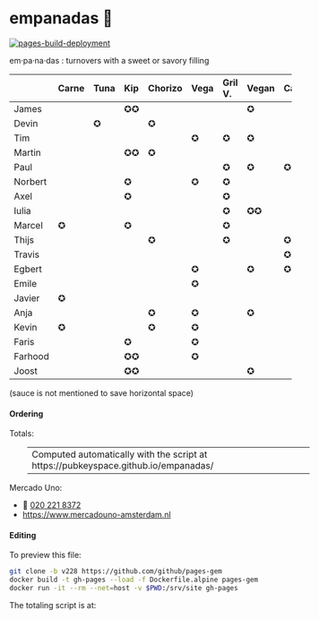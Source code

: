 # empanadas 🥟

[![pages-build-deployment](https://github.com/pubkeyspace/empanadas/actions/workflows/pages/pages-build-deployment/badge.svg)](https://github.com/pubkeyspace/empanadas/actions/workflows/pages/pages-build-deployment)

em·pa·na·das
: turnovers with a sweet or savory filling

|          | Carne | Tuna  | Kip | Chorizo| Vega | Gril V.| Vegan|Caprese| Mon.Sp.|Pork.Sa|Ham&Che |
| :------  | :---- | :---- | :-- | :----- | :--- | :----- | :--- | :---- | :----- | :---- | :----- |
| James    |       |       | ✪✪  |        |      |        | ✪    |       |        |       |        |
| Devin    |       | ✪     |     | ✪      |      |        |      |       | ✪      |       |        |
| Tim      |       |       |     |        | ✪    | ✪      | ✪    |       |        |       |        |
| Martin   |       |       | ✪✪  | ✪      |      |        |      |       |        |       |        |
| Paul     |       |       |     |        |      | ✪      | ✪    | ✪     |        |       |        |
| Norbert  |       |       | ✪   |        | ✪    | ✪      |      |       |        |       |        |
| Axel     |       |       | ✪   |        |      | ✪      |      |       |        |       |        |
| Iulia    |       |       |     |        |      | ✪      | ✪✪   |       |        |       |        |
| Marcel   | ✪     |       | ✪   |        |      | ✪      |      |       |        |       |        |
| Thijs    |       |       |     | ✪      |      | ✪      |      | ✪✪    | ✪      |       |        |
| Travis   |       |       |     |        |      |        |      | ✪✪    |        |       |        |
| Egbert   |       |       |     |        | ✪    |        | ✪    | ✪     |        |       |        |
| Emile    |       |       |     |        | ✪    |        |      |       | ✪      |       |        |
| Javier   | ✪     |       |     |        |      |        |      |       |        |       | ✪      |
| Anja     |       |       |     | ✪      | ✪    |        | ✪    |       |        |       |        |
| Kevin    | ✪     |       |     | ✪      | ✪    |        |      |       |        |       |        |
| Faris    |       |       | ✪   |        | ✪    |        |      |       | ✪      |       |        |
| Farhood  |       |       | ✪✪  |        | ✪    |        |      |       |        |       |        |
| Joost    |       |       | ✪✪  |        |      |        | ✪    |       |        |       |        |

(sauce is not mentioned to save horizontal space)
    
#### Ordering

Totals:

<table id=totals style="margin-left: 2em">
    <tr><td>Computed automatically with the script at https://pubkeyspace.github.io/empanadas/</td></tr>
</table>

Mercado Uno:
- 🤙 [020 221 8372](tel:+31202218372)
- https://www.mercadouno-amsterdam.nl

#### Editing

To preview this file:

```sh
git clone -b v228 https://github.com/github/pages-gem
docker build -t gh-pages --load -f Dockerfile.alpine pages-gem
docker run -it --rm --net=host -v $PWD:/srv/site gh-pages
```

The totaling script is at:

<script src="./code.js">
</script>
